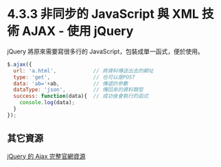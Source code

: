 # 4.3.3 非同步的 JavaScript 與 XML 技術 AJAX - 使用 jQuery

jQuery 將原來需要寫很多行的 JavaScript，包裝成單一函式，便於使用。

```js
$.ajax({
  url: 'a.html',            // 將資料傳送出去的網址
  type: 'get',              // 也可以是POST
  data: 'ab='+ab,           // 傳遞的參數
  dataType: 'json',         // 傳回來的資料類型
  success: function(data){  // 成功後會執行的函式
    console.log(data);
  }
});
```

## 其它資源

[jQuery 的 Ajax 完整官網資源](http://api.jquery.com/jQuery.ajax/)

